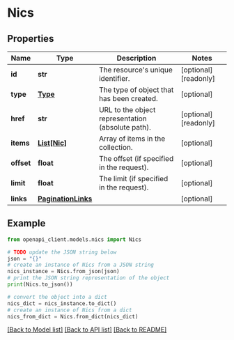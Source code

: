 # Nics


## Properties

Name | Type | Description | Notes
------------ | ------------- | ------------- | -------------
**id** | **str** | The resource&#39;s unique identifier. | [optional] [readonly] 
**type** | [**Type**](Type.md) | The type of object that has been created. | [optional] 
**href** | **str** | URL to the object representation (absolute path). | [optional] [readonly] 
**items** | [**List[Nic]**](Nic.md) | Array of items in the collection. | [optional] 
**offset** | **float** | The offset (if specified in the request). | [optional] 
**limit** | **float** | The limit (if specified in the request). | [optional] 
**links** | [**PaginationLinks**](PaginationLinks.md) |  | [optional] 

## Example

```python
from openapi_client.models.nics import Nics

# TODO update the JSON string below
json = "{}"
# create an instance of Nics from a JSON string
nics_instance = Nics.from_json(json)
# print the JSON string representation of the object
print(Nics.to_json())

# convert the object into a dict
nics_dict = nics_instance.to_dict()
# create an instance of Nics from a dict
nics_from_dict = Nics.from_dict(nics_dict)
```
[[Back to Model list]](../README.md#documentation-for-models) [[Back to API list]](../README.md#documentation-for-api-endpoints) [[Back to README]](../README.md)


